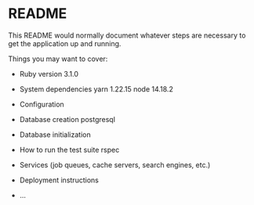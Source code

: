 # README

This README would normally document whatever steps are necessary to get the
application up and running.

Things you may want to cover:

* Ruby version
  3.1.0
* System dependencies
  yarn 1.22.15
  node 14.18.2
* Configuration

* Database creation
  postgresql
* Database initialization

* How to run the test suite
  rspec
* Services (job queues, cache servers, search engines, etc.)

* Deployment instructions

* ...
